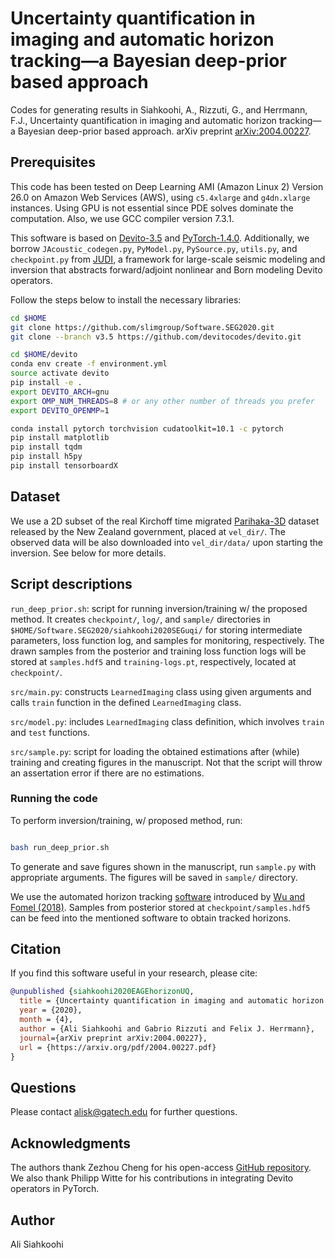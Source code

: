 # Uncertainty quantification in imaging and automatic horizon tracking—a Bayesian deep-prior based approach

Codes for generating results in Siahkoohi, A., Rizzuti, G., and Herrmann, F.J., Uncertainty quantification in imaging and automatic horizon tracking—a Bayesian deep-prior based approach. arXiv preprint [arXiv:2004.00227](https://arxiv.org/abs/2004.00227).

## Prerequisites

This code has been tested on Deep Learning AMI (Amazon Linux 2) Version 26.0 on Amazon Web Services (AWS), using `c5.4xlarge` and `g4dn.xlarge` instances. Using GPU is not essential since PDE solves dominate the computation. Also, we use GCC compiler version 7.3.1.

This software is based on [Devito-3.5](https://github.com/devitocodes/devito/releases/tag/v3.5) and [PyTorch-1.4.0](https://github.com/pytorch/pytorch/releases/tag/v1.4.0). Additionally, we borrow `JAcoustic_codegen.py`\, `PyModel.py`\, `PySource.py`\, `utils.py`\, and `checkpoint.py` from [JUDI](https://github.com/slimgroup/JUDI.jl), a framework for large-scale seismic modeling and inversion that abstracts forward/adjoint nonlinear and Born modeling Devito operators.

Follow the steps below to install the necessary libraries:

```bash
cd $HOME
git clone https://github.com/slimgroup/Software.SEG2020.git
git clone --branch v3.5 https://github.com/devitocodes/devito.git

cd $HOME/devito
conda env create -f environment.yml
source activate devito
pip install -e .
export DEVITO_ARCH=gnu
export OMP_NUM_THREADS=8 # or any other number of threads you prefer
export DEVITO_OPENMP=1

conda install pytorch torchvision cudatoolkit=10.1 -c pytorch
pip install matplotlib
pip install tqdm
pip install h5py
pip install tensorboardX
```

## Dataset

We use a 2D subset of the real Kirchoff time migrated [Parihaka-3D](https://wiki.seg.org/wiki/Parihaka-3D) dataset released by the New Zealand government, placed at `vel_dir/`. The observed data will be also downloaded into `vel_dir/data/` upon starting the inversion. See below for more details.

## Script descriptions

`run_deep_prior.sh`\: script for running inversion/training w/ the proposed method. It  creates `checkpoint/`, `log/`, and `sample/` directories in `$HOME/Software.SEG2020/siahkoohi2020SEGuqi/` for storing intermediate parameters, loss function log, and samples for monitoring, respectively. The drawn samples from the posterior and training loss function logs will be stored at `samples.hdf5` and `training-logs.pt`, respectively, located at `checkpoint/`.

`src/main.py`\: constructs `LearnedImaging` class using given arguments and calls `train` function in the defined  `LearnedImaging` class.

`src/model.py`: includes `LearnedImaging` class definition, which involves `train` and `test` functions.

`src/sample.py`: script for loading the obtained estimations after (while) training and creating figures in the manuscript. Not that the script will throw an assertation error if there are no estimations.

### Running the code

To perform inversion/training, w/ proposed method, run:

```bash

bash run_deep_prior.sh

```

To generate and save figures shown in the manuscript, run `sample.py` with appropriate arguments. The figures will be saved in `sample/` directory.

We use the automated horizon tracking [software](https://github.com/xinwucwp/mhe) introduced by [Wu and Fomel (2018)](https://library.seg.org/doi/abs/10.1190/geo2017-0830.1). Samples from posterior stored at `checkpoint/samples.hdf5` can be feed into the mentioned software to obtain tracked horizons.

## Citation

If you find this software useful in your research, please cite:


```bibtex
@unpublished {siahkoohi2020EAGEhorizonUQ,
  title = {Uncertainty quantification in imaging and automatic horizon tracking---a Bayesian deep-prior based approach},
  year = {2020},
  month = {4},
  author = {Ali Siahkoohi and Gabrio Rizzuti and Felix J. Herrmann},
  journal={arXiv preprint arXiv:2004.00227},
  url = {https://arxiv.org/pdf/2004.00227.pdf}
}
```


## Questions

Please contact alisk@gatech.edu for further questions.

## Acknowledgments

The authors thank Zezhou Cheng for his open-access [GitHub repository](https://github.com/ZezhouCheng/GP-DIP). We also thank Philipp Witte for his contributions in integrating Devito operators in PyTorch.


## Author

Ali Siahkoohi

